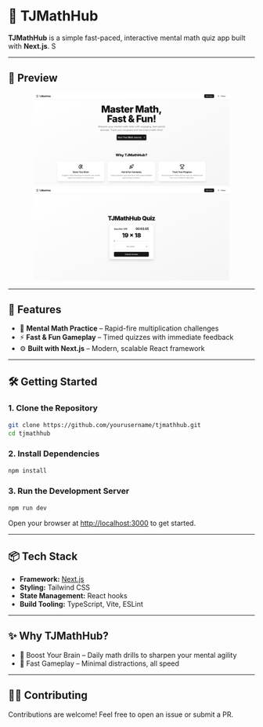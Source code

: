 
# 🧮 TJMathHub

**TJMathHub** is a simple fast-paced, interactive mental math quiz app built with **Next.js**. S

---

## 📸 Preview

<p align="center">
  <img src="public/MathHub-Preview-1.png" alt="TJMathHub Quiz Interface" width="400"/>
  <img src="public/MathHub-Preview-2.png" alt="TJMathHub Landing Page" width="400"/>
</p>

---

## 🚀 Features

- 🧠 **Mental Math Practice** – Rapid-fire multiplication challenges
- ⚡ **Fast & Fun Gameplay** – Timed quizzes with immediate feedback
- ⚙️ **Built with Next.js** – Modern, scalable React framework

---

## 🛠️ Getting Started

### 1. Clone the Repository

```bash
git clone https://github.com/yourusername/tjmathhub.git
cd tjmathhub
````

### 2. Install Dependencies

```bash
npm install
```

### 3. Run the Development Server

```bash
npm run dev
```

Open your browser at [http://localhost:3000](http://localhost:3000) to get started.

---

## 📦 Tech Stack

* **Framework:** [Next.js](https://nextjs.org/)
* **Styling:** Tailwind CSS
* **State Management:** React hooks
* **Build Tooling:** TypeScript, Vite, ESLint

---

## ✨ Why TJMathHub?

* 🧠 Boost Your Brain – Daily math drills to sharpen your mental agility
* 🚀 Fast Gameplay – Minimal distractions, all speed

---

## 🙋‍♂️ Contributing

Contributions are welcome! Feel free to open an issue or submit a PR.
